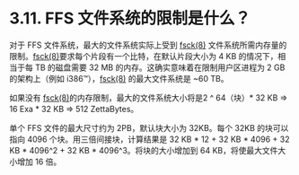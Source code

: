 # 3.11. FFS 文件系统的限制是什么？

对于 FFS 文件系统，最大的文件系统实际上受到 [fsck(8)](https://www.freebsd.org/cgi/man.cgi?query=fsck&sektion=8&format=html) 文件系统所需内存量的限制。[fsck(8)](https://www.freebsd.org/cgi/man.cgi?query=fsck&sektion=8&format=html)要求每个片段有一个比特，在默认片段大小为 4 KB 的情况下，相当于每 TB 的磁盘需要 32 MB 的内存。这确实意味着在限制用户区进程为 2 GB 的架构上（例如 i386™），[fsck(8)](https://www.freebsd.org/cgi/man.cgi?query=fsck&sektion=8&format=html) 的最大文件系统是 ~60 TB。

如果没有 [fsck(8)](https://www.freebsd.org/cgi/man.cgi?query=fsck&sektion=8&format=html)的内存限制，最大的文件系统大小将是2 ^ 64（块）* 32 KB ⇒ 16 Exa * 32 KB ⇒ 512 ZettaBytes。

单个 FFS 文件的最大尺寸约为 2PB，默认块大小为 32KB。每个 32KB 的块可以指向 4096 个块。用三倍间接块，计算结果是 32 KB * 12 + 32 KB * 4096 + 32 KB * 4096^2 + 32 KB * 4096^3。将块的大小增加到 64 KB，将使最大文件大小增加 16 倍。
